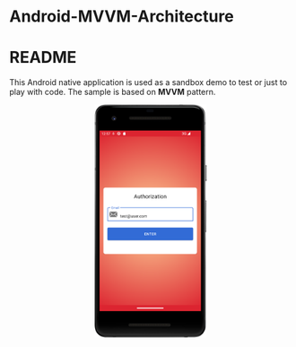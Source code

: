 # Android-MVVM-Architecture

# README

This Android native application is used as a sandbox demo to test or just to play with code. 
The sample is based on **MVVM** pattern.

<p align="center">
<img src="/docs/preview.png" width="200" alt="Application Preview" hspace="20">
</p>
